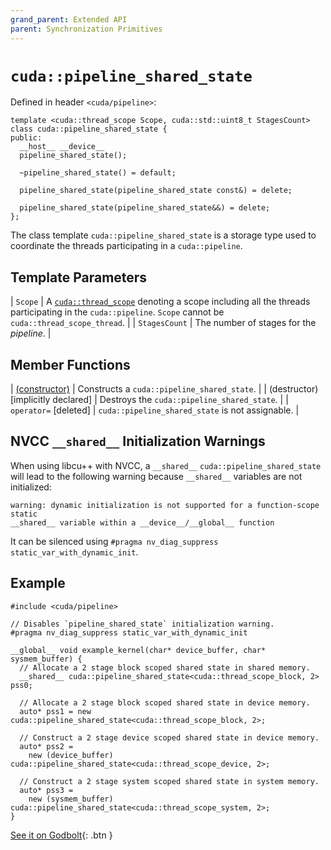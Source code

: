 ```yaml
---
grand_parent: Extended API
parent: Synchronization Primitives
---
```


# `cuda::pipeline_shared_state`

Defined in header `<cuda/pipeline>`:

```cuda
template <cuda::thread_scope Scope, cuda::std::uint8_t StagesCount>
class cuda::pipeline_shared_state {
public:
  __host__ __device__
  pipeline_shared_state();

  ~pipeline_shared_state() = default;

  pipeline_shared_state(pipeline_shared_state const&) = delete;

  pipeline_shared_state(pipeline_shared_state&&) = delete;
};
```

The class template `cuda::pipeline_shared_state` is a storage type used to
  coordinate the threads participating in a `cuda::pipeline`.

## Template Parameters

| `Scope`       | A [`cuda::thread_scope`] denoting a scope including all the threads participating in the `cuda::pipeline`. `Scope` cannot be `cuda::thread_scope_thread`. |
| `StagesCount` | The number of stages for the _pipeline_.                                                                                                                  |

## Member Functions

| [(constructor)]                    | Constructs a `cuda::pipeline_shared_state`.      |
| (destructor) [implicitly declared] | Destroys the `cuda::pipeline_shared_state`. |
| `operator=` [deleted]              | `cuda::pipeline_shared_state` is not assignable. |

## NVCC `__shared__` Initialization Warnings

When using libcu++ with NVCC, a `__shared__` `cuda::pipeline_shared_state` will
  lead to the following warning because `__shared__` variables are not
  initialized:

```
warning: dynamic initialization is not supported for a function-scope static
__shared__ variable within a __device__/__global__ function
```

It can be silenced using `#pragma nv_diag_suppress static_var_with_dynamic_init`.

## Example

```cuda
#include <cuda/pipeline>

// Disables `pipeline_shared_state` initialization warning.
#pragma nv_diag_suppress static_var_with_dynamic_init

__global__ void example_kernel(char* device_buffer, char* sysmem_buffer) {
  // Allocate a 2 stage block scoped shared state in shared memory.
  __shared__ cuda::pipeline_shared_state<cuda::thread_scope_block, 2> pss0;

  // Allocate a 2 stage block scoped shared state in device memory.
  auto* pss1 = new cuda::pipeline_shared_state<cuda::thread_scope_block, 2>;

  // Construct a 2 stage device scoped shared state in device memory.
  auto* pss2 =
    new (device_buffer) cuda::pipeline_shared_state<cuda::thread_scope_device, 2>;

  // Construct a 2 stage system scoped shared state in system memory.
  auto* pss3 =
    new (sysmem_buffer) cuda::pipeline_shared_state<cuda::thread_scope_system, 2>;
}
```

[See it on Godbolt](https://godbolt.org/z/M9ah7r1Yx){: .btn }


[`cuda::thread_scope`]: ../memory_model.md

[(constructor)]: ./pipeline_shared_state/constructor.md
